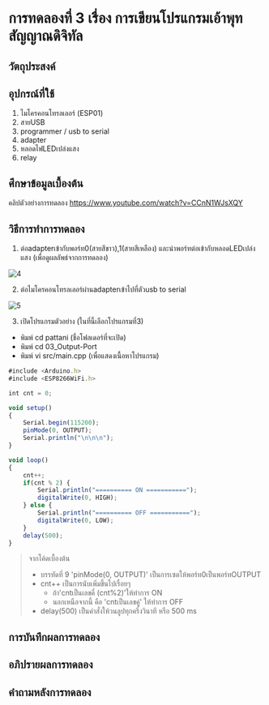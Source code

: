 # การทดลองที่ 3 เรื่อง การเขียนโปรแกรมเอ้าพุทสัญญาณดิจิทัล
## วัตถุประสงค์

## อุปกรณ์ที่ใช้
1. ไมโครคอนโทรลเลอร์ (ESP01)
2. สายUSB
3. programmer / usb to serial
4. adapter
5. หลอดไฟLEDเปล่งแสง
6. relay
## ศึกษาข้อมูลเบื้องต้น
คลิปตัวอย่างการทดลอง https://www.youtube.com/watch?v=CCnN1WJsXQY
## วิธีการทำการทดลอง
1. ต่อadapterเข้ากับพอร์ท0(สายสีขาว),1(สายสีเหลือง) และนำพอร์ทต่อเข้ากับหลอดLEDเปล่งแสง (เพื่อดูผลลัพธ์จากการทดลอง)

![4](https://user-images.githubusercontent.com/80879818/112313689-b4dbe080-8cda-11eb-87ca-6766a18c049f.jpg)


2. ต่อไมโครคอนโทรลเลอร์ผ่านadapterเข้าไปที่ตัวusb to serial

![5](https://user-images.githubusercontent.com/80879818/112314208-56633200-8cdb-11eb-93c1-f1e51f3d3936.jpg)

3. เปิดโปรแกรมตัวอย่าง (ในที่นี้เลือกโปรแกรมที่3)
* พิมพ์ cd pattani (ชื่อโฟลเดอร์ที่จะเปิด)
* พิมพ์ cd 03_Output-Port
* พิมพ์ vi src/main.cpp (เพื่อแสดงเนื้อหาโปรแกรม)
```javascript
#include <Arduino.h>
#include <ESP8266WiFi.h>

int cnt = 0;

void setup()
{
	Serial.begin(115200);
	pinMode(0, OUTPUT);
	Serial.println("\n\n\n");
}

void loop()
{
	cnt++;
	if(cnt % 2) {
		Serial.println("========== ON ===========");
		digitalWrite(0, HIGH);
	} else {
		Serial.println("========== OFF ===========");
		digitalWrite(0, LOW);
	}
	delay(500);
}
```
> จากโค้ดเบื้องต้น
> * บรรทัดที่ 9 'pinMode(0, OUTPUT)' เป็นการเซตให้พอร์ท0เป็นพอร์ทOUTPUT
> * cnt++ เป็นการนับเพิ่มขึ้นไปเรื่อยๆ 
>   * ถ้า'cntเป็นเลขคี่ (cnt%2)'ให้ทำการ ON
>   * นอกเหนือจากนี้ คือ 'cntเป็นเลขคู่' ให้ทำการ OFF
> * delay(500) เป็นคำสั่งให้วนลูปทุกครึ่งวินาที หรือ 500 ms
## การบันทึกผลการทดลอง

## อภิปรายผลการทดลอง

## คำถามหลังการทดลอง
